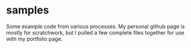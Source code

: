 # samples
Some example code from various processes. My personal github page is mostly for scratchwork, but I pulled a few complete files together for use with my portfolio page. 
